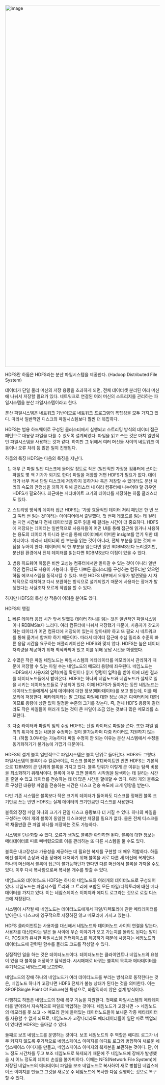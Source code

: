 <img width="1180" alt="image" src="https://github.com/KANGSEONGGU4/study/assets/132239219/9100e1d3-7f28-45d1-9685-5949693cc132">

HDFS란
하둡은 HDFS라는 분산 파일시스템을 제공한다. (Hadoop Distributed File System)

데이터가 단일 물리 머신의 저장 용량을 초과하게 되면,
전체 데이터셋 분리된 여러 머신에 나눠서 저장할 필요가 있다.
네트워크로 연결된 여러 머신의 스토리지를 관리하는 파일시스템을 분산 파일시스템이라고 한다.

분산 파일시스템은 네트워크 기반이므로 네트워크 프로그램의 복잡성을 모두 가지고 있다.
따라서 일반적인 디스크의 파일시스템보다 훨씬 더 복잡하다.

HDFS는 범용 하드웨어로 구성된 클러스터에서 실행되고
스트리밍 방식의 데이터 접근 패턴으로 대용량 파일을 다룰 수 있도록 설계되었다.
파일을 읽고 쓰는 것은 마치 일반적인 파일시스템을 사용하는 것과 같다.
하지만 그 뒤에서 여러 머신들 사이의 네트워크 이동이나 오류 처리 등 많은 일이 진행된다.

하둡의 특징
HDFS는 다음의 특징을 지닌다.

1. 매우 큰 파일
일반 디스크에 들어갈 정도로 작은 (일반적인 가정용 컴퓨터에 쓰이는 파일도 몇 백 기가가 되기도 한다) 파일을 저장할 거면 HDFS가 필요가 없다. 데이터가 너무 커서 단일 디스크에 저장하지 못하거나 혹은 저장할 수 있더라도 분산 처리의 속도와 안정성을 꾀하기 위해 클러스터 내 여러 컴퓨터에 나누어야 할 경우엔 HDFS가 필요하다. 최근에는 페타바이트 크기의 데이터를 저장하는 하둡 클러스터도 있다.

2. 스트리밍 방식의 데이터 접근
HDFS는 '가장 효율적인 데이터 처리 패턴은 한 번 쓰고 여러 번 읽는 것'이라는 아이디어에서 출발했다.
첫 번째 레코드를 읽는 데 걸리는 지연 시간보다 전체 데이터셋을 모두 읽을 때 걸리는 시간이 더 중요하다.
HDFS에 저장되는 데이터는 일반적으로 사용자들이 어떤 UI를 통해 접근해 읽거나 사용하는 용도의 데이터가 아니라 분석을 통해 데이터에서 어떠한 insight를 얻기 위한 데이터이다.
따라서 데이터의 한 부분을 읽는 것이 아니라, 전체 부분을 읽는 것에 초점을 두어야 한다.
데이터의 딱 한 부분을 읽는다면 일반 RDBMS보다 느리겠지만,
분산된 환경에서 전체 데이터를 읽는다면 RDBMS보다 이점이 있을 수 있다.

3. 범용 하드웨어
하둡은 비싼 고성능 컴퓨터에서만 돌아갈 수 있는 것이 아니라 일반적인 컴퓨터도 사용이 가능하다.
좋든 나쁘든 클러스터를 구성하는 컴퓨터만 있으면 하둡 에코시스템을 동작시킬 수 있다.
또한 HDFS 내부에서 오류가 발견됐을 시 자체적으로 대처하고 다시 보완하는 방식으로 설계되었기 때문에 사용자는 장애가 발생했다는 사실조차 모르게 작업을 할 수 있다.

하지만 HDFS의 특성 상 적용이 어려운 분야도 있다.

HDFS의 맹점
1. 빠른 데이터 응답 시간
앞서 말했듯 데이터 하나를 읽는 것은 일반적인 파일시스템이나 RDBMS보다 느리다.
여러 컴퓨터에 나눠서 저장했기 때문에,
사용자가 찾고자 하는 데이터가 어떤 컴퓨터에 저장되어 있는지 알아내야 하고
또 필요 시 네트워크를 통해 옮겨서 합쳐야 하기 때문이다.
따라서 데이터 접근에 수십 밀리초 수준의 빠른 응답 시간을 요구하는 애플리케이션은 HDFS와 맞지 않다.
HDFS는 높은 데이터 처리량을 제공하기 위해 최적와되어 있고 이를 위해 응답 시간을 희생했다.

2. 수많은 작은 파일
네임노드는 파일시스템의 메타데이터를 메모리에서 관리하기 때문에 저장할 수 있는 파일 수는 네임노드의 메모리 용량에 좌우된다.
네임노드는 HDFS에서 사용자의 입력(파일 확인이나 읽기 명령어 입력)을 받아 이에 대한 결과를 데이터노드들에서 받아온다.
HDFS는 하나의 네임노드와 네임노드가 실제로 일을 시키는 데이터노드들로 구성되어 있다.
이때 HDFS가 돌아가는 동안 네임노드는 데이터노드들에게서 실제 데이터에 대한 정보(메타데이터)를 보고 받는데, 이를 메모리에 저장한다.
메타데이타는 말 그대로 파일에 대한 정보 (혹은 디렉터리에 대한)이므로 용량에 상관 없이 일정한 수준의 크기를 갖는다.
즉, 전체 HDFS 용량이 같더라도 작은 파일들이 여러개 있는 것이 큰 파일이 조금 있는 것보다 많은 메모리를 소모한다.

3. 다중 라이터와 파일의 임의 수정
HDFS는 단일 라이터로 파일을 쓴다. 또한 파일 임의의 위치에 있는 내용을 수정하는 것이 불가능하며 다중 라이터도 지원하지 않는다. (하둡 3.0부터는 가능하다)
파일 수정이 안 되는 이유는 분산 시스템에서 수정을 동기화하기가 불가능에 가깝기 때문이다.

HDFS의 설계
블록
일반적으로 파일시스템은 블록 단위로 돌아간다. HDFS도 그렇다.
파일시스템의 블록이 수 킬로바이트, 디스크 블록은 512바이트인 반면
HDFS는 기본적으로 128MB의 큰 단위의 블록을 가지고 있다.
블록 단위가 이렇게 큰 이유는 탐색 비용을 최소화하기 위해서이다.
블록이 매우 크면 블록의 시작점을 탐색하는 데 걸리는 시간을 줄일 수 있고 데이터를 전송하는 데 더 많은 시간을 할애할 수 있다.
여러 개의 블록으로 구성된 대용량 파일을 전송하는 시간은 디스크 전송 속도에 크게 영향을 받는다.

다만 기존 시스템은 블록보다 작은 크기의 데이터가 들어와도 디스크를 정해진 블록 크기만큼 쓰는 반면
HDFS는 실제 데이터의 크기만큼만 디스크를 사용한다.

블록의 장점
파일 하나의 크기가 단일 디스크 용량보다 더 커질 수 있다.
하나의 파일을 구성하는 여러 개의 블록이 동일한 디스크에만 저장될 필요가 없다.
물론 전체 디스크를 꽉 채울만큼 큰 파일 하나를 저장하는 것도 가능하다.

시스템을 단순화할 수 있다. 오류가 생겨도 블록만 확인하면 된다.
블록에 대한 정보는 메타데이터로 따로 빼버렸으므로 이를 관리하는 또 다른 시스템을 둘 수도 있다.

블록은 내고장성과 가용성을 제공하는 데 필요한 복제를 구현할 때 매우 적합하다.
하둡에선 블록의 손상과 각종 장애에 대처하기 위해 블록을 서로 다른 세 머신에 복제한다.
하나의 머신에서 블록이 접근이 불가능하던가 한다면 다른 머신에서 블록을 가져올 수도 있다.
이후 다시 복사함으로써 복사본 개수를 맞출 수 있다.

네임노드와 데이터노드
HDFS는 하나의 네임노드와 여러개의 데이터노드로 구성되어 있다.
네임노드는 파일시스템 트리와 그 트리에 포함된 모든 파일/디렉토리에 대한 메타데이터를 가지고 있다.
이는 네임스페이스 이미지와 에디트 로그라는 것으로 로컬 디스크에 저장된다.

시스템이 시작될 때 네임노드는 데이터노드에게서 파일/디렉토리에 관한 메타데이터를 받아온다.
디스크에 영구적으로 저장하진 않고 메모리에 가지고 있는다.

HDFS 클라이언트는 사용자를 대신해서 네임노드와 데이터노드 사이의 연결을 맡는다.
사용자를 대신한다는 말은 둘 사이에 무슨 이야기가 오고 가는지를 몰라도 된다는 말이다.
POSIX와 유사한 파일시스템 인터페이스를 제공하기 때문에 사용자는 네임노드와 데이터노드에 관련된 함수를 몰라도 코드를 작성할 수 있다.

실질적인 일을 하는 것은 데이터노드이다.
데이터노드는 클라이언트나 네임노드의 요청이 있을 때 블록을 저장하고 탐색한다.
시시때때로 바뀌는 블록의 목록과 메타데이터를 주기적으로 네임노드에 보고한다.

네임노드의 장애
하나의 네임노드가 여러 데이터노드를 부리는 방식으로 동작한다는 것은,
네임노드 하나가 고장나면 HDFS 전체가 불능 상태가 된다는 것을 의미한다.
이는 SPOF(Single Point Of Failure)한 특성으로, 바람직하지 않은 설계 방식이다.

다행히도 하둡은 네임노드의 장애 복구 기능을 지원한다.
첫째로 파일시스템의 메타데이터를 받아와서 지속적으로 파일로 백업하는 것이다.
네임노드가 고장나면 -> 네임노드의 메모리를 못 쓰고 -> 메모리 안에 들어있는 데이터노드들이 보내준 각종 메타데이터를 사용할 수 없게 되므로, 네임노드가 고장나더라도 메타데이터들이 일단 따로 백업되어 있다면 HDFS는 돌아갈 수 있다.

둘째로 보조 네임노드를 운영하는 것이다.
보조 네임노드의 주 역할은 에디트 로그가 너무 커지지 않도록 주기적으로 네임스페이스 이미지를 에디트 로그와 병합하여 새로운 네임스페이스 이미지를 만들고, 네임스페이스 이미지의 복제본을 보관하는 것이다.
단, 어느 정도 시간차를 두고 보조 네임노드로 복제되기 때문에 주 네임노드에 장애가 발생했을 시 어느 정도의 데이터 손실을 불가피하다.
이때는 NFS(Network File System)에 저장된 네임노드의 메타데이터 파일을 보조 네임노드로 복사하여 새로 병합된 네임스페이스 이미지를 만들고 그것을 새로운 주 네임노드에 복사한 다음 실행하는 것으로 복구할 수 있다.
